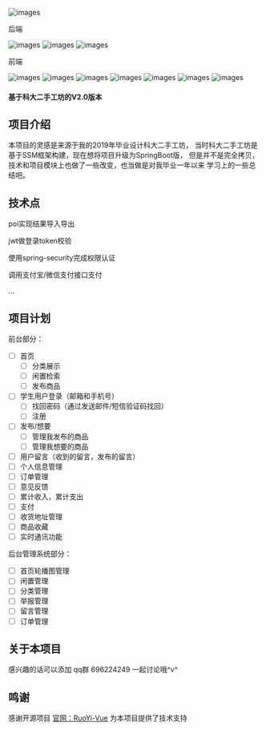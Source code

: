 ![images](https://gitee.com/lvr1997/PicGioRepository/raw/master/img/kdmall-logo.png)

后端

![images](https://img.shields.io/badge/SpringBoot-2.2.12.RELEASE-brightgreen) 
![images](https://img.shields.io/badge/Mybatis-3.3-yellowgreen)
![images](https://img.shields.io/badge/jwt-0.9.1-yellow)

前端

![images](https://img.shields.io/badge/Vue-2.6-green)
![images](https://img.shields.io/badge/vue--router-3.4.9-yellow)
![images](https://img.shields.io/badge/vuex-3.6.0-orange)
![images](https://img.shields.io/badge/ElementUI-2.14.1-blue)
![images](https://img.shields.io/badge/axios-0.21.0-green)
![images](https://img.shields.io/badge/echarts-4.9.0-blue)
![images](https://img.shields.io/badge/sass-0.9.1-gray)

#### 基于科大二手工坊的V2.0版本

## 项目介绍
本项目的灵感是来源于我的2019年毕业设计科大二手工坊，
当时科大二手工坊是基于SSM框架构建，现在想将项目升级为SpringBoot版，
但是并不是完全拷贝，技术和项目模块上也做了一些改变，也当做是对我毕业一年以来
学习上的一些总结吧。

## 技术点

poi实现结果导入导出
 
jwt做登录token校验
 
使用spring-security完成权限认证

调用支付宝/微信支付接口支付

...

## 项目计划

前台部分：
- [ ] 首页
    - [ ] 分类展示
    - [ ] 闲置检索
    - [ ] 发布商品
- [ ] 学生用户登录（邮箱和手机号）
    - [ ] 找回密码（通过发送邮件/短信验证码找回）
    - [ ] 注册
- [ ] 发布/想要
    - [ ] 管理我发布的商品
    - [ ] 管理我想要的商品    
- [ ] 用户留言（收到的留言，发布的留言）
- [ ] 个人信息管理
- [ ] 订单管理
- [ ] 意见反馈
- [ ] 累计收入，累计支出
- [ ] 支付
- [ ] 收货地址管理
- [ ] 商品收藏
- [ ] 实时通讯功能

后台管理系统部分：

- [ ] 首页轮播图管理
- [ ] 闲置管理
- [ ] 分类管理
- [ ] 举报管理
- [ ] 留言管理
- [ ] 订单管理

## 关于本项目

感兴趣的话可以添加 qq群 696224249 一起讨论哦^v^

## 鸣谢

感谢开源项目 [官网：RuoYi-Vue](http://www.ruoyi.vip) 为本项目提供了技术支持

